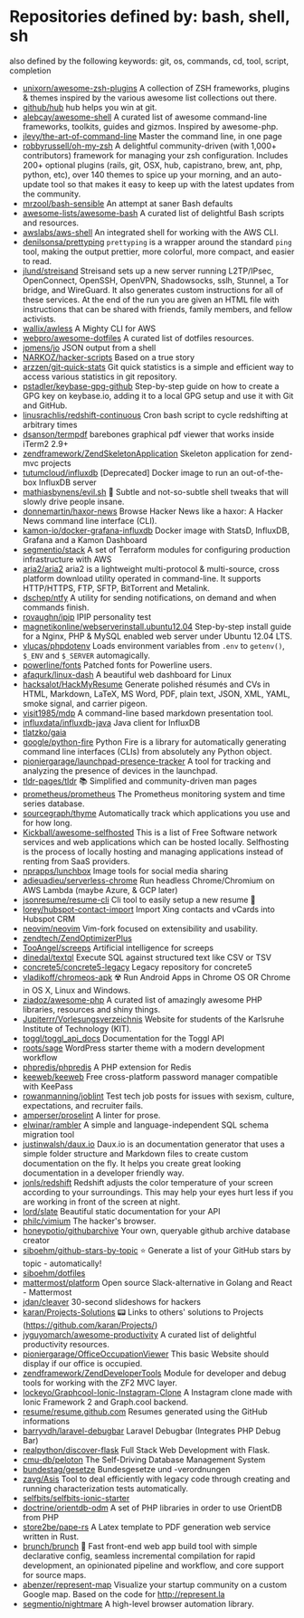 # Repositories defined by: bash, shell, sh

also defined by the following keywords: git, os, commands, cd, tool, script, completion

- [unixorn/awesome-zsh-plugins](https://github.com/unixorn/awesome-zsh-plugins)
  A collection of ZSH frameworks, plugins & themes inspired by the various awesome list collections out there.
- [github/hub](https://github.com/github/hub)
  hub helps you win at git.
- [alebcay/awesome-shell](https://github.com/alebcay/awesome-shell)
  A curated list of awesome command-line frameworks, toolkits, guides and gizmos. Inspired by awesome-php.
- [jlevy/the-art-of-command-line](https://github.com/jlevy/the-art-of-command-line)
  Master the command line, in one page
- [robbyrussell/oh-my-zsh](https://github.com/robbyrussell/oh-my-zsh)
  A delightful community-driven (with 1,000+ contributors) framework for managing your zsh configuration. Includes 200+ optional plugins (rails, git, OSX, hub, capistrano, brew, ant, php, python, etc), over 140 themes to spice up your morning, and an auto-update tool so that makes it easy to keep up with the latest updates from the community.
- [mrzool/bash-sensible](https://github.com/mrzool/bash-sensible)
  An attempt at saner Bash defaults
- [awesome-lists/awesome-bash](https://github.com/awesome-lists/awesome-bash)
  A curated list of delightful Bash scripts and resources.
- [awslabs/aws-shell](https://github.com/awslabs/aws-shell)
  An integrated shell for working with the AWS CLI.
- [denilsonsa/prettyping](https://github.com/denilsonsa/prettyping)
  `prettyping` is a wrapper around the standard `ping` tool, making the output prettier, more colorful, more compact, and easier to read.
- [jlund/streisand](https://github.com/jlund/streisand)
  Streisand sets up a new server running L2TP/IPsec, OpenConnect, OpenSSH, OpenVPN, Shadowsocks, sslh, Stunnel, a Tor bridge, and WireGuard. It also generates custom instructions for all of these services. At the end of the run you are given an HTML file with instructions that can be shared with friends, family members, and fellow activists.
- [wallix/awless](https://github.com/wallix/awless)
  A Mighty CLI for AWS
- [webpro/awesome-dotfiles](https://github.com/webpro/awesome-dotfiles)
  A curated list of dotfiles resources.
- [jpmens/jo](https://github.com/jpmens/jo)
  JSON output from a shell
- [NARKOZ/hacker-scripts](https://github.com/NARKOZ/hacker-scripts)
  Based on a true story
- [arzzen/git-quick-stats](https://github.com/arzzen/git-quick-stats)
  Git quick statistics is a simple and efficient way to access various statistics in git repository.
- [pstadler/keybase-gpg-github](https://github.com/pstadler/keybase-gpg-github)
  Step-by-step guide on how to create a GPG key on keybase.io, adding it to a local GPG setup and use it with Git and GitHub.
- [linusrachlis/redshift-continuous](https://github.com/linusrachlis/redshift-continuous)
  Cron bash script to cycle redshifting at arbitrary times
- [dsanson/termpdf](https://github.com/dsanson/termpdf)
  barebones graphical pdf viewer that works inside iTerm2 2.9+
- [zendframework/ZendSkeletonApplication](https://github.com/zendframework/ZendSkeletonApplication)
  Skeleton application for zend-mvc projects
- [tutumcloud/influxdb](https://github.com/tutumcloud/influxdb)
  [Deprecated] Docker image to run an out-of-the-box InfluxDB server
- [mathiasbynens/evil.sh](https://github.com/mathiasbynens/evil.sh)
  :speak_no_evil: Subtle and not-so-subtle shell tweaks that will slowly drive people insane.
- [donnemartin/haxor-news](https://github.com/donnemartin/haxor-news)
  Browse Hacker News like a haxor: A Hacker News command line interface (CLI).
- [kamon-io/docker-grafana-influxdb](https://github.com/kamon-io/docker-grafana-influxdb)
  Docker image with StatsD, InfluxDB, Grafana and a Kamon Dashboard
- [segmentio/stack](https://github.com/segmentio/stack)
  A set of Terraform modules for configuring production infrastructure with AWS
- [aria2/aria2](https://github.com/aria2/aria2)
  aria2 is a lightweight multi-protocol & multi-source, cross platform download utility operated in command-line. It supports HTTP/HTTPS, FTP, SFTP, BitTorrent and Metalink.
- [dschep/ntfy](https://github.com/dschep/ntfy)
  A utility for sending notifications, on demand and when commands finish.
- [rovaughn/ipip](https://github.com/rovaughn/ipip)
  IPIP personality test
- [magnetikonline/webserverinstall.ubuntu12.04](https://github.com/magnetikonline/webserverinstall.ubuntu12.04)
  Step-by-step install guide for a Nginx, PHP & MySQL enabled web server under Ubuntu 12.04 LTS.
- [vlucas/phpdotenv](https://github.com/vlucas/phpdotenv)
  Loads environment variables from `.env` to `getenv()`, `$_ENV` and `$_SERVER` automagically.
- [powerline/fonts](https://github.com/powerline/fonts)
  Patched fonts for Powerline users.
- [afaqurk/linux-dash](https://github.com/afaqurk/linux-dash)
  A beautiful web dashboard for Linux
- [hacksalot/HackMyResume](https://github.com/hacksalot/HackMyResume)
  Generate polished résumés and CVs in HTML, Markdown, LaTeX, MS Word, PDF, plain text, JSON, XML, YAML, smoke signal, and carrier pigeon.
- [visit1985/mdp](https://github.com/visit1985/mdp)
  A command-line based markdown presentation tool.
- [influxdata/influxdb-java](https://github.com/influxdata/influxdb-java)
  Java client for InfluxDB
- [tlatzko/gaia](https://github.com/tlatzko/gaia)
- [google/python-fire](https://github.com/google/python-fire)
  Python Fire is a library for automatically generating command line interfaces (CLIs) from absolutely any Python object.
- [pioniergarage/launchpad-presence-tracker](https://github.com/pioniergarage/launchpad-presence-tracker)
  A tool for tracking and analyzing the presence of devices in the launchpad.
- [tldr-pages/tldr](https://github.com/tldr-pages/tldr)
  :books: Simplified and community-driven man pages
- [prometheus/prometheus](https://github.com/prometheus/prometheus)
  The Prometheus monitoring system and time series database.
- [sourcegraph/thyme](https://github.com/sourcegraph/thyme)
  Automatically track which applications you use and for how long.
- [Kickball/awesome-selfhosted](https://github.com/Kickball/awesome-selfhosted)
  This is a list of Free Software network services and web applications which can be hosted locally. Selfhosting is the process of locally hosting and managing applications instead of renting from SaaS providers.
- [nprapps/lunchbox](https://github.com/nprapps/lunchbox)
  Image tools for social media sharing
- [adieuadieu/serverless-chrome](https://github.com/adieuadieu/serverless-chrome)
  Run headless Chrome/Chromium on AWS Lambda (maybe Azure, & GCP later)
- [jsonresume/resume-cli](https://github.com/jsonresume/resume-cli)
  Cli tool to easily setup a new resume 📑
- [lorey/hubspot-contact-import](https://github.com/lorey/hubspot-contact-import)
  Import Xing contacts and vCards into Hubspot CRM
- [neovim/neovim](https://github.com/neovim/neovim)
  Vim-fork focused on extensibility and usability.
- [zendtech/ZendOptimizerPlus](https://github.com/zendtech/ZendOptimizerPlus)
- [TooAngel/screeps](https://github.com/TooAngel/screeps)
  Artificial intelligence for screeps
- [dinedal/textql](https://github.com/dinedal/textql)
  Execute SQL against structured text like CSV or TSV
- [concrete5/concrete5-legacy](https://github.com/concrete5/concrete5-legacy)
  Legacy repository for concrete5
- [vladikoff/chromeos-apk](https://github.com/vladikoff/chromeos-apk)
  ☢️  Run Android Apps in Chrome OS OR Chrome in OS X, Linux and Windows.
- [ziadoz/awesome-php](https://github.com/ziadoz/awesome-php)
  A curated list of amazingly awesome PHP libraries, resources and shiny things.
- [Jupiterrr/Vorlesungsverzeichnis](https://github.com/Jupiterrr/Vorlesungsverzeichnis)
  Website for students of the Karlsruhe Institute of Technology (KIT).
- [toggl/toggl_api_docs](https://github.com/toggl/toggl_api_docs)
  Documentation for the Toggl API
- [roots/sage](https://github.com/roots/sage)
  WordPress starter theme with a modern development workflow
- [phpredis/phpredis](https://github.com/phpredis/phpredis)
  A PHP extension for Redis
- [keeweb/keeweb](https://github.com/keeweb/keeweb)
  Free cross-platform password manager compatible with KeePass
- [rowanmanning/joblint](https://github.com/rowanmanning/joblint)
  Test tech job posts for issues with sexism, culture, expectations, and recruiter fails.
- [amperser/proselint](https://github.com/amperser/proselint)
  A linter for prose.
- [elwinar/rambler](https://github.com/elwinar/rambler)
  A simple and language-independent SQL schema migration tool
- [justinwalsh/daux.io](https://github.com/justinwalsh/daux.io)
  Daux.io is an documentation generator that uses a simple folder structure and Markdown files to create custom documentation on the fly. It helps you create great looking documentation in a developer friendly way.
- [jonls/redshift](https://github.com/jonls/redshift)
  Redshift adjusts the color temperature of your screen according to your surroundings. This may help your eyes hurt less if you are working in front of the screen at night.
- [lord/slate](https://github.com/lord/slate)
  Beautiful static documentation for your API
- [philc/vimium](https://github.com/philc/vimium)
  The hacker's browser.
- [honeypotio/githubarchive](https://github.com/honeypotio/githubarchive)
  Your own, queryable github archive database creator
- [siboehm/github-stars-by-topic](https://github.com/siboehm/github-stars-by-topic)
  :star: Generate a list of your GitHub stars by topic - automatically!
- [siboehm/dotfiles](https://github.com/siboehm/dotfiles)
- [mattermost/platform](https://github.com/mattermost/platform)
  Open source Slack-alternative in Golang and React - Mattermost
- [jdan/cleaver](https://github.com/jdan/cleaver)
  30-second slideshows for hackers
- [karan/Projects-Solutions](https://github.com/karan/Projects-Solutions)
  :pager: Links to others' solutions to Projects (https://github.com/karan/Projects/)
- [jyguyomarch/awesome-productivity](https://github.com/jyguyomarch/awesome-productivity)
  A curated list of delightful productivity resources.
- [pioniergarage/OfficeOccupationViewer](https://github.com/pioniergarage/OfficeOccupationViewer)
  This basic Website should display if our office is occupied.
- [zendframework/ZendDeveloperTools](https://github.com/zendframework/ZendDeveloperTools)
  Module for developer and debug tools for working with the ZF2 MVC layer.
- [lockeyo/Graphcool-Ionic-Instagram-Clone](https://github.com/lockeyo/Graphcool-Ionic-Instagram-Clone)
  A Instagram clone made with Ionic Framework 2 and Graph.cool backend.
- [resume/resume.github.com](https://github.com/resume/resume.github.com)
  Resumes generated using the GitHub informations
- [barryvdh/laravel-debugbar](https://github.com/barryvdh/laravel-debugbar)
  Laravel Debugbar (Integrates PHP Debug Bar)
- [realpython/discover-flask](https://github.com/realpython/discover-flask)
  Full Stack Web Development with Flask.
- [cmu-db/peloton](https://github.com/cmu-db/peloton)
  The Self-Driving Database Management System
- [bundestag/gesetze](https://github.com/bundestag/gesetze)
  Bundesgesetze und -verordnungen
- [zavg/Asis](https://github.com/zavg/Asis)
  Tool to deal efficiently with legacy code through creating and running characterization tests automatically.
- [selfbits/selfbits-ionic-starter](https://github.com/selfbits/selfbits-ionic-starter)
- [doctrine/orientdb-odm](https://github.com/doctrine/orientdb-odm)
  A set of PHP libraries in order to use OrientDB from PHP
- [store2be/pape-rs](https://github.com/store2be/pape-rs)
  A Latex template to PDF generation web service written in Rust.
- [brunch/brunch](https://github.com/brunch/brunch)
  :fork_and_knife: Fast front-end web app build tool with simple declarative config, seamless incremental compilation for rapid development, an opinionated pipeline and workflow, and core support for source maps.
- [abenzer/represent-map](https://github.com/abenzer/represent-map)
  Visualize your startup community on a custom Google map. Based on the code for http://represent.la
- [segmentio/nightmare](https://github.com/segmentio/nightmare)
  A high-level browser automation library.
